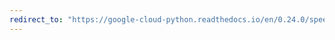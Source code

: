 ```yaml
---
redirect_to: "https://google-cloud-python.readthedocs.io/en/0.24.0/speech-alternative.html"
---
```

